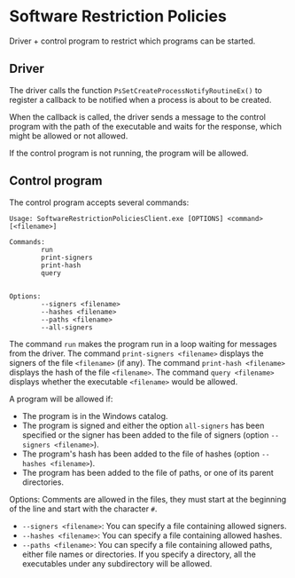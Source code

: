 Software Restriction Policies
=============================
Driver + control program to restrict which programs can be started.

Driver
------
The driver calls the function `PsSetCreateProcessNotifyRoutineEx()` to register a callback to be notified when a process is about to be created.

When the callback is called, the driver sends a message to the control program with the path of the executable and waits for the response, which might be allowed or not allowed.

If the control program is not running, the program will be allowed.


Control program
---------------
The control program accepts several commands:

```
Usage: SoftwareRestrictionPoliciesClient.exe [OPTIONS] <command> [<filename>]

Commands:
        run
        print-signers
        print-hash
        query


Options:
        --signers <filename>
        --hashes <filename>
        --paths <filename>
        --all-signers

```

The command `run` makes the program run in a loop waiting for messages from the driver.
The command `print-signers <filename>` displays the signers of the file `<filename>` (if any).
The command `print-hash <filename>` displays the hash of the file `<filename>`.
The command `query <filename>` displays whether the executable `<filename>` would be allowed.


A program will be allowed if:
* The program is in the Windows catalog.
* The program is signed and either the option `all-signers` has been specified or the signer has been added to the file of signers (option `--signers <filename>`).
* The program's hash has been added to the file of hashes (option `--hashes <filename>`).
* The program has been added to the file of paths, or one of its parent directories.


Options:
Comments are allowed in the files, they must start at the beginning of the line and start with the character `#`.

* `--signers <filename>`: You can specify a file containing allowed signers.
* `--hashes <filename>`: You can specify a file containing allowed hashes.
* `--paths <filename>`: You can specify a file containing allowed paths, either file names or directories. If you specify a directory, all the executables under any subdirectory will be allowed.

